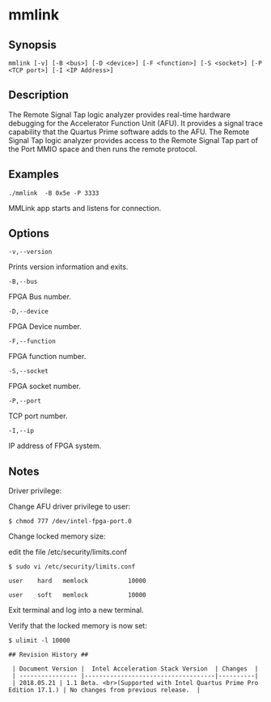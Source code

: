 # mmlink #

## Synopsis  ##

`mmlink [-v] [-B <bus>] [-D <device>] [-F <function>] [-S <socket>] [-P <TCP port>] [-I <IP Address>]`


## Description ##
The Remote Signal Tap logic analyzer provides real-time hardware debugging for the Accelerator Function Unit (AFU). 
It provides a signal trace capability that the Quartus Prime software adds to the AFU. The Remote Signal Tap logic
analyzer provides access to the Remote Signal Tap part of the Port MMIO space and then runs the remote protocol.

## Examples  ##

`./mmlink  -B 0x5e -P 3333`

  MMLink app starts and listens for connection.

## Options ##

`-v,--version`

Prints version information and exits.

`-B,--bus` 

FPGA Bus number.

`-D,--device` 

FPGA Device number.

`-F,--function` 

FPGA function number.

`-S,--socket` 

FPGA socket number.

`-P,--port` 

TCP port number.

`-I,--ip ` 

IP address of FPGA system. 


## Notes ##

Driver privilege:

Change AFU driver privilege to user:

```
$ chmod 777 /dev/intel-fpga-port.0
```


Change locked memory size:

edit the file /etc/security/limits.conf

```
$ sudo vi /etc/security/limits.conf

user    hard   memlock           10000

user    soft   memlock           10000
```

Exit terminal and log into a new terminal.

Verify that the locked memory is now set: 
```
$ ulimit -l 10000

## Revision History ##

 | Document Version |  Intel Acceleration Stack Version  | Changes  |
 | ---------------- |------------------------------------|----------|
 | 2018.05.21 | 1.1 Beta. <br>(Supported with Intel Quartus Prime Pro Edition 17.1.) | No changes from previous release.  | 

